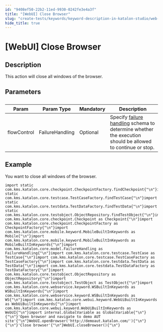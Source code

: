 ```yaml
---
id: "9408ef50-22b2-11ed-9930-0242fe3e4a3f"
title: "[WebUI] Close Browser"
slug: "create-tests/keywords/keyword-description-in-katalon-studio/web-ui-keywords/webui-close-browser"
hide_title: true
---
```


# <a id="id_0" class="anchor_top_offset"/><a id="ariaid-title1" class="anchor_top_offset"/>[WebUI] Close Browser


## <a id="id_0__id_1" class="anchor_top_offset"/>Description

              
<p xmlns="http://www.w3.org/1999/xhtml" className="p">This action will close all windows of the browser.</p> 
      

## <a id="id_0__id_2" class="anchor_top_offset"/>Parameters

              
<table xmlns="http://www.w3.org/1999/xhtml" className="table anchor_top_offset" id="id_0__c28263a9-140c-48b8-814a-a442c0bc3904"><caption /><thead className="thead"><tr className><th className="entry anchor_top_offset" id="id_0__c28263a9-140c-48b8-814a-a442c0bc3904__entry__1">Param</th><th className="entry anchor_top_offset" id="id_0__c28263a9-140c-48b8-814a-a442c0bc3904__entry__2">Param Type</th><th className="entry anchor_top_offset" id="id_0__c28263a9-140c-48b8-814a-a442c0bc3904__entry__3">Mandatory</th><th className="entry anchor_top_offset" id="id_0__c28263a9-140c-48b8-814a-a442c0bc3904__entry__4">Description</th></tr></thead><tbody className="tbody"><tr className><td className="entry" headers="id_0__c28263a9-140c-48b8-814a-a442c0bc3904__entry__1 id_0__c28263a9-140c-48b8-814a-a442c0bc3904__entry__2 id_0__c28263a9-140c-48b8-814a-a442c0bc3904__entry__3 id_0__c28263a9-140c-48b8-814a-a442c0bc3904__entry__4 ">flowControl</td><td className="entry" headers="id_0__c28263a9-140c-48b8-814a-a442c0bc3904__entry__1 id_0__c28263a9-140c-48b8-814a-a442c0bc3904__entry__2 id_0__c28263a9-140c-48b8-814a-a442c0bc3904__entry__3 id_0__c28263a9-140c-48b8-814a-a442c0bc3904__entry__4 ">FailureHandling</td><td className="entry" headers="id_0__c28263a9-140c-48b8-814a-a442c0bc3904__entry__1 id_0__c28263a9-140c-48b8-814a-a442c0bc3904__entry__2 id_0__c28263a9-140c-48b8-814a-a442c0bc3904__entry__3 id_0__c28263a9-140c-48b8-814a-a442c0bc3904__entry__4 ">Optional</td><td className="entry" headers="id_0__c28263a9-140c-48b8-814a-a442c0bc3904__entry__1 id_0__c28263a9-140c-48b8-814a-a442c0bc3904__entry__2 id_0__c28263a9-140c-48b8-814a-a442c0bc3904__entry__3 id_0__c28263a9-140c-48b8-814a-a442c0bc3904__entry__4 ">Specify <a className="xref" href="/maintain/configure-failure-handling-settings-in-katalon-studio">failure handling</a> schema to         determine whether the execution should be allowed to continue or         stop.</td></tr></tbody></table> 
      

## <a id="id_0__id_3" class="anchor_top_offset"/>Example

              
<p xmlns="http://www.w3.org/1999/xhtml" className="p">You want to close all windows of the browser.</p> 
              
<pre xmlns="http://www.w3.org/1999/xhtml" className="pre codeblock"><code>import static com.kms.katalon.core.checkpoint.CheckpointFactory.findCheckpoint{"\n"}import static com.kms.katalon.core.testcase.TestCaseFactory.findTestCase{"\n"}import static com.kms.katalon.core.testdata.TestDataFactory.findTestData{"\n"}import static com.kms.katalon.core.testobject.ObjectRepository.findTestObject{"\n"}import com.kms.katalon.core.checkpoint.Checkpoint as Checkpoint{"\n"}import com.kms.katalon.core.checkpoint.CheckpointFactory as CheckpointFactory{"\n"}import com.kms.katalon.core.mobile.keyword.MobileBuiltInKeywords as Mobile{"\n"}import com.kms.katalon.core.mobile.keyword.MobileBuiltInKeywords as MobileBuiltInKeywords{"\n"}import com.kms.katalon.core.model.FailureHandling as FailureHandling{"\n"}import com.kms.katalon.core.testcase.TestCase as TestCase{"\n"}import com.kms.katalon.core.testcase.TestCaseFactory as TestCaseFactory{"\n"}import com.kms.katalon.core.testdata.TestData as TestData{"\n"}import com.kms.katalon.core.testdata.TestDataFactory as TestDataFactory{"\n"}import com.kms.katalon.core.testobject.ObjectRepository as ObjectRepository{"\n"}import com.kms.katalon.core.testobject.TestObject as TestObject{"\n"}import com.kms.katalon.core.webservice.keyword.WSBuiltInKeywords as WSBuiltInKeywords{"\n"}import com.kms.katalon.core.webservice.keyword.WSBuiltInKeywords as WS{"\n"}import com.kms.katalon.core.webui.keyword.WebUiBuiltInKeywords as WebUiBuiltInKeywords{"\n"}import com.kms.katalon.core.webui.keyword.WebUiBuiltInKeywords as WebUI{"\n"}import internal.GlobalVariable as GlobalVariable{"\n"}{"\n"}'Open browser and navigate to demo AUT site'{"\n"}WebUI.openBrowser('http://demoaut.katalon.com/'){"\n"}{"\n"}'Close browser'{"\n"}WebUI.closeBrowser(){"\n"}</code></pre> 
            
